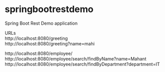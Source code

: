 # springbootrestdemo
Spring Boot Rest Demo application

URLs <br>
http://localhost:8080/greeting <br>
http://localhost:8080/greeting?name=mahi <br>

http://localhost:8080/employee/ <br>
http://localhost:8080/employee/search/findByName?name=Mahant <br>
http://localhost:8080/employee/search/findByDepartment?department=IT <br>

